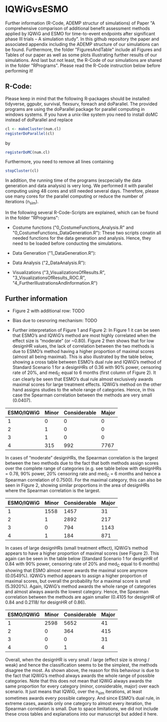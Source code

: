 # IQWiGvsESMO
Further information (R-Code, ADEMP structur of simulations) of Paper "A comprehensive comparison of additional benefit assessment methods applied by IQWiG and ESMO for time-to-event endpoints after significant phase III trials – A simulation study".
In this github repository the paper and associated appendix including the ADEMP structure of our simulations can be found. Furthermore, the folder "FiguresAndTable" include all Figures and Tables of our paper as well as some plots illustrating further results of our simulations. And last but not least, the R-Code of our simulations are shared in the folder "RPrograms". Please read the R-Code instruction below before performing it!

## R-Code: 
Please keep in mind that the following R-packages should be installed: tidyverse, ggpubr, survival, flexsurv, foreach and doParallel. The provided programs are using the doParallel package for parallel computing in windows systems. If you have a unix-like system you need to install doMC instead of doParallel and replace 
```r
cl <- makeCluster(num.cl)
registerDoParallel(cl)
```
by
```r
registerDoMC(num.cl)
```
Furthermore, you need to remove all lines containing 
```r
stopCluster(cl)
```
In addition, the running time of the programs (escpecially the data generation and data analysis) is very long. We performed it with parallel computing using 48 cores and still needed several days. Therefore, please use many cores for the parallel computing or reduce the number of iterations (n<sub>sim</sub>).

In the following several R-Code-Scripts are explained, which can be found in the folder "RPrograms":
- Costume functions ("0_CostumeFunctions_Analysis.R" and "0_CostumeFunctions_DataGeneration.R"):
  These two scripts conatin all needed functions for the data generation and analysis. Hence, they need to be loaded before conducting the simulations. 
- Data Generation ("1_DataGeneration.R"):
  
- Data Analysis ("2_DataAnalysis.R"):
- Visualizations ("3_VisualizationsOfResults.R", "3_VisualizationsOfResults_ROC.R", "4_FurtherIllustrationsAndInformation.R")

## Further information
- Figure 2 with additional row: TODO

- Bias due to cesnoring mechanism: TODO



- Further interpretation of Figure 1 and Figure 2:
In Figure 1 it can be seen that ESMO’s and IQWiG’s method are most highly correlated when the effect size is “moderate” (or ~0.80). Figure 2 then shows that for low designHR values, the lack of correlation between the two methods is due to ESMO’s method having a higher proportion of maximal scores (almost all being maximal). This is also illustrated by the table below, showing a cross table between ESMO’s dual rule and IQWiG’s method of Standard Scenario 1 for a designHRs of 0.36 with 90% power, censoring rate of 20%, and med<sub>C</sub> equal to 6 months (first column of Figure 2). It can clearly be seen that ESMO’s dual rule almost exclusively awards maximal scores for large treatment effects. IQWiG’s method on the other hand assigns studies to the whole range of categories. Hence, in this case the Spearman correlation between the methods are very small (0.0407). 


| ESMO/IQWiG | Minor | Considerable | Major |
|------------|-------|--------------|-------|
| 1          | 0     | 0            | 0     |
| 2          | 1     | 0            | 0     |
| 3          | 1     | 0            | 0     |
| 4          | 315   | 992          | 7767  |

In cases of “moderate” designHRs, the Spearman correlation is the largest between the two methods due to the fact that both methods assign scores over the complete range of categories (e.g. see table below with designHRs = 0.78, 90% power, 20% censoring rate and med<sub>C</sub> = 6 months and hence a Spearman correlation of 0.7500). For the maximal category, this can also be seen in Figure 2, showing similar proportions in the area of designHRs where the Spearman correlation is the largest.

| ESMO/IQWiG | Minor | Considerable | Major |
|------------|-------|--------------|-------|
| 1          | 1558  | 1457         | 31    |
| 2          | 1     | 2892         | 217   |
| 3          | 0     | 794          | 1143  |
| 4          | 1     | 184          | 871   |

In cases of large designHRs (small treatment effect), IQWiG’s method appears to have a higher proportion of maximal scores (see Figure 2). This again can be seen in the table below (Standard Scenario 1 for designHR of 0.84 with 90% power, censoring rate of 20% and med<sub>C</sub> equal to 6 months) showing that ESMO almost never awards the maximal score anymore (0.0549%). IQWiG’s method appears to assign a higher proportion of maximal scores, but overall the probability for a maximal score is small (5.3920%). 
Again, IQWiG’s method awards the whole range of categories and almost always awards the lowest category. Hence, the Spearman correlation between the methods are again smaller (0.4105 for designHR of 0.84 and 0.2118/ for designHR of 0.86). 

| ESMO/IQWiG | Minor | Considerable | Major |
|------------|-------|--------------|-------|
| 1          | 2598  | 5652         | 41    |
| 2          | 0     | 364          | 415   |
| 3          | 0     | 0            | 31    |
| 4          | 0     | 1            | 4     |


Overall, when the designHR is very small / large (effect size is strong / weak) and hence the classification seems to be the simplest, the methods disagree the most. As shown above, the reason for this behaviour is due to the fact that IQWiG’s method always awards the whole range of possible categories. Note that this does not mean that IQWiG always awards the same proportion for every category (minor, considerable, major) over each scenario. It just means that IQWiG, over the n<sub>sim</sub> iterations, at least sometimes awards every possible category. And since ESMO’s dual rule, in extreme cases, awards only one category to almost every iteration, the Spearman correlation is small. Due to space limitations, we did not include these cross tables and explanations into our manuscript but added it here.
